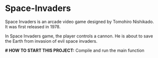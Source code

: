 # Space-Invaders
Space Invaders is an arcade video game designed by Tomohiro Nishikado. It was first released in 1978.

In Space Invaders game, the player controls a cannon. He is about to save the Earth from invasion of evil space invaders.

**# HOW TO START THIS PROJECT:**  Compile and run the main function 
